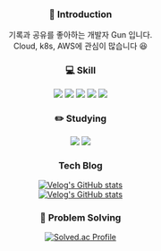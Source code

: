 <div align="center">

### 🙌 Introduction
기록과 공유를 좋아하는 개발자 Gun 입니다.   
Cloud, k8s, AWS에 관심이 많습니다 😆

### 💻 Skill    
<img src="https://img.shields.io/badge/Amazon_AWS-232F3E?style=for-the-badge&logo=amazon-aws&logoColor=white">
<img src="https://img.shields.io/badge/docker-%230db7ed.svg?style=for-the-badge&logo=docker&logoColor=white">
<img src="https://img.shields.io/badge/Java-ED8B00?style=for-the-badge&logo=openjdk&logoColor=white">
<img src="https://img.shields.io/badge/Spring-6DB33F?style=for-the-badge&logo=spring&logoColor=white"> 
<img src="https://img.shields.io/badge/MySQL-00000F?style=for-the-badge&logo=mysql&logoColor=white">    

### ✏️ Studying   
<img src="https://img.shields.io/badge/Vue.js-35495E?style=for-the-badge&logo=vue.js&logoColor=4FC08D">
<img src="https://img.shields.io/badge/kubernetes-%23326ce5.svg?style=for-the-badge&logo=kubernetes&logoColor=white">   

### Tech Blog   
[![Velog's GitHub stats](https://velog-readme-stats.vercel.app/api/badge?name=gunkim95)](https://velog.io/@gunkim95)  
[![Velog's GitHub stats](https://velog-readme-stats.vercel.app/api?name=gunkim95&slug=개발이-좋아서-시작했던-걸까)](https://velog.io/@gunkim95/%EA%B0%9C%EB%B0%9C%EC%9D%B4-%EC%A2%8B%EC%95%84%EC%84%9C-%EC%8B%9C%EC%9E%91%ED%96%88%EB%8D%98-%EA%B1%B8%EA%B9%8C)
<!-- [![Velog's GitHub stats](https://velog-readme-stats.vercel.app/api?name=gunkim95)](https://velog-readme-stats.vercel.app/api/redirect?name=gunkim95)  -->

### 🧠 Problem Solving   
[![Solved.ac Profile](http://mazassumnida.wtf/api/generate_badge?boj=rlarjs7879)](https://solved.ac/rlarjs7879)

</div> 
